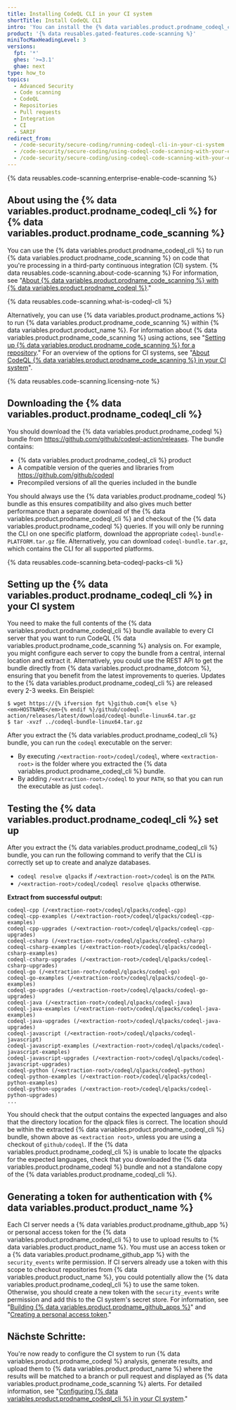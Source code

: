 ```yaml
---
title: Installing CodeQL CLI in your CI system
shortTitle: Install CodeQL CLI
intro: 'You can install the {% data variables.product.prodname_codeql_cli %} and use it to perform {% data variables.product.prodname_codeql %} {% data variables.product.prodname_code_scanning %} in a third-party continuous integration system.'
product: '{% data reusables.gated-features.code-scanning %}'
miniTocMaxHeadingLevel: 3
versions:
  fpt: '*'
  ghes: '>=3.1'
  ghae: next
type: how_to
topics:
  - Advanced Security
  - Code scanning
  - CodeQL
  - Repositories
  - Pull requests
  - Integration
  - CI
  - SARIF
redirect_from:
  - /code-security/secure-coding/running-codeql-cli-in-your-ci-system
  - /code-security/secure-coding/using-codeql-code-scanning-with-your-existing-ci-system/running-codeql-cli-in-your-ci-system
  - /code-security/secure-coding/using-codeql-code-scanning-with-your-existing-ci-system/installing-codeql-cli-in-your-ci-system
---
```


{% data reusables.code-scanning.enterprise-enable-code-scanning %}

## About using the {% data variables.product.prodname_codeql_cli %} for {% data variables.product.prodname_code_scanning %}

You can use the {% data variables.product.prodname_codeql_cli %} to run {% data variables.product.prodname_code_scanning %} on code that you're processing in a third-party continuous integration (CI) system. {% data reusables.code-scanning.about-code-scanning %} For information, see "[About {% data variables.product.prodname_code_scanning %} with {% data variables.product.prodname_codeql %}](/code-security/secure-coding/automatically-scanning-your-code-for-vulnerabilities-and-errors/about-code-scanning-with-codeql)."

{% data reusables.code-scanning.what-is-codeql-cli %}

Alternatively, you can use {% data variables.product.prodname_actions %} to run {% data variables.product.prodname_code_scanning %} within {% data variables.product.product_name %}. For information about {% data variables.product.prodname_code_scanning %} using actions, see "[Setting up {% data variables.product.prodname_code_scanning %} for a repository](/code-security/secure-coding/setting-up-code-scanning-for-a-repository)." For an overview of the options for CI systems, see "[About CodeQL {% data variables.product.prodname_code_scanning %} in your CI system](/code-security/secure-coding/about-codeql-code-scanning-in-your-ci-system)".

{% data reusables.code-scanning.licensing-note %}

## Downloading the {% data variables.product.prodname_codeql_cli %}

You should download the {% data variables.product.prodname_codeql %} bundle from https://github.com/github/codeql-action/releases. The bundle contains:

- {% data variables.product.prodname_codeql_cli %} product
- A compatible version of the queries and libraries from https://github.com/github/codeql
- Precompiled versions of all the queries included in the bundle

You should always use the {% data variables.product.prodname_codeql %} bundle as this ensures compatibility and also gives much better performance than a separate download of the {% data variables.product.prodname_codeql_cli %} and checkout of the {% data variables.product.prodname_codeql %} queries. If you will only be running the CLI on one specific platform, download the appropriate `codeql-bundle-PLATFORM.tar.gz` file. Alternatively, you can download `codeql-bundle.tar.gz`, which contains the CLI for all supported platforms.

{% data reusables.code-scanning.beta-codeql-packs-cli %}

## Setting up the {% data variables.product.prodname_codeql_cli %} in your CI system

You need to make the full contents of the {% data variables.product.prodname_codeql_cli %} bundle available to every CI server that you want to run CodeQL {% data variables.product.prodname_code_scanning %} analysis on. For example, you might configure each server to copy the bundle from a central, internal location and extract it. Alternatively, you could use the REST API to get the bundle directly from {% data variables.product.prodname_dotcom %}, ensuring that you benefit from the latest improvements to queries. Updates to the {% data variables.product.prodname_codeql_cli %} are released every 2-3 weeks. Ein Beispiel:

```shell
$ wget https://{% ifversion fpt %}github.com{% else %}<em>HOSTNAME</em>{% endif %}/github/codeql-action/releases/latest/download/codeql-bundle-linux64.tar.gz
$ tar -xvzf ../codeql-bundle-linux64.tar.gz
```

After you extract the {% data variables.product.prodname_codeql_cli %} bundle, you can run the `codeql` executable on the server:

- By executing `/<extraction-root>/codeql/codeql`, where `<extraction-root>` is the folder where you extracted the {% data variables.product.prodname_codeql_cli %} bundle.
- By adding `/<extraction-root>/codeql` to your `PATH`, so that you can run the executable as just `codeql`.

## Testing the {% data variables.product.prodname_codeql_cli %} set up

After you extract the {% data variables.product.prodname_codeql_cli %} bundle, you can run the following command to verify that the CLI is correctly set up to create and analyze databases.

- `codeql resolve qlpacks` if `/<extraction-root>/codeql` is on the `PATH`.
- `/<extraction-root>/codeql/codeql resolve qlpacks` otherwise.

**Extract from successful output:**
```
codeql-cpp (/<extraction-root>/codeql/qlpacks/codeql-cpp)
codeql-cpp-examples (/<extraction-root>/codeql/qlpacks/codeql-cpp-examples)
codeql-cpp-upgrades (/<extraction-root>/codeql/qlpacks/codeql-cpp-upgrades)
codeql-csharp (/<extraction-root>/codeql/qlpacks/codeql-csharp)
codeql-csharp-examples (/<extraction-root>/codeql/qlpacks/codeql-csharp-examples)
codeql-csharp-upgrades (/<extraction-root>/codeql/qlpacks/codeql-csharp-upgrades)
codeql-go (/<extraction-root>/codeql/qlpacks/codeql-go)
codeql-go-examples (/<extraction-root>/codeql/qlpacks/codeql-go-examples)
codeql-go-upgrades (/<extraction-root>/codeql/qlpacks/codeql-go-upgrades)
codeql-java (/<extraction-root>/codeql/qlpacks/codeql-java)
codeql-java-examples (/<extraction-root>/codeql/qlpacks/codeql-java-examples)
codeql-java-upgrades (/<extraction-root>/codeql/qlpacks/codeql-java-upgrades)
codeql-javascript (/<extraction-root>/codeql/qlpacks/codeql-javascript)
codeql-javascript-examples (/<extraction-root>/codeql/qlpacks/codeql-javascript-examples)
codeql-javascript-upgrades (/<extraction-root>/codeql/qlpacks/codeql-javascript-upgrades)
codeql-python (/<extraction-root>/codeql/qlpacks/codeql-python)
codeql-python-examples (/<extraction-root>/codeql/qlpacks/codeql-python-examples)
codeql-python-upgrades (/<extraction-root>/codeql/qlpacks/codeql-python-upgrades)
...
```

You should check that the output contains the expected languages and also that the directory location for the qlpack files is correct. The location should be within the extracted {% data variables.product.prodname_codeql_cli %} bundle, shown above as `<extraction root>`, unless you are using a checkout of `github/codeql`. If the {% data variables.product.prodname_codeql_cli %} is unable to locate the qlpacks for the expected languages, check that you downloaded the {% data variables.product.prodname_codeql %} bundle and not a standalone copy of the {% data variables.product.prodname_codeql_cli %}.

## Generating a token for authentication with {% data variables.product.product_name %}

Each CI server needs a {% data variables.product.prodname_github_app %} or personal access token for the {% data variables.product.prodname_codeql_cli %} to use to upload results to {% data variables.product.product_name %}. You must use an access token or a {% data variables.product.prodname_github_app %} with the `security_events` write permission. If CI servers already use a token with this scope to checkout repositories from {% data variables.product.product_name %}, you could potentially allow the {% data variables.product.prodname_codeql_cli %} to use the same token. Otherwise, you should create a new token with the `security_events` write permission and add this to the CI system's secret store. For information, see "[Building {% data variables.product.prodname_github_apps %}](/developers/apps/building-github-apps)" and "[Creating a personal access token](/github/authenticating-to-github/creating-a-personal-access-token)."

## Nächste Schritte:

You're now ready to configure the CI system to run {% data variables.product.prodname_codeql %} analysis, generate results, and upload them to {% data variables.product.product_name %} where the results will be matched to a branch or pull request and displayed as {% data variables.product.prodname_code_scanning %} alerts. For detailed information, see "[Configuring {% data variables.product.prodname_codeql_cli %} in your CI system](/code-security/secure-coding/using-codeql-code-scanning-with-your-existing-ci-system/configuring-codeql-cli-in-your-ci-system)."
